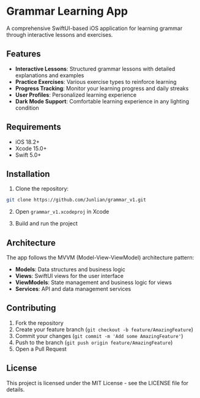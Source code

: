 # Grammar Learning App

A comprehensive SwiftUI-based iOS application for learning grammar through interactive lessons and exercises.

## Features

- **Interactive Lessons**: Structured grammar lessons with detailed explanations and examples
- **Practice Exercises**: Various exercise types to reinforce learning
- **Progress Tracking**: Monitor your learning progress and daily streaks
- **User Profiles**: Personalized learning experience
- **Dark Mode Support**: Comfortable learning experience in any lighting condition

## Requirements

- iOS 18.2+
- Xcode 15.0+
- Swift 5.0+

## Installation

1. Clone the repository:
```bash
git clone https://github.com/Junlian/grammar_v1.git
```

2. Open `grammar_v1.xcodeproj` in Xcode

3. Build and run the project

## Architecture

The app follows the MVVM (Model-View-ViewModel) architecture pattern:

- **Models**: Data structures and business logic
- **Views**: SwiftUI views for the user interface
- **ViewModels**: State management and business logic for views
- **Services**: API and data management services

## Contributing

1. Fork the repository
2. Create your feature branch (`git checkout -b feature/AmazingFeature`)
3. Commit your changes (`git commit -m 'Add some AmazingFeature'`)
4. Push to the branch (`git push origin feature/AmazingFeature`)
5. Open a Pull Request

## License

This project is licensed under the MIT License - see the LICENSE file for details.
